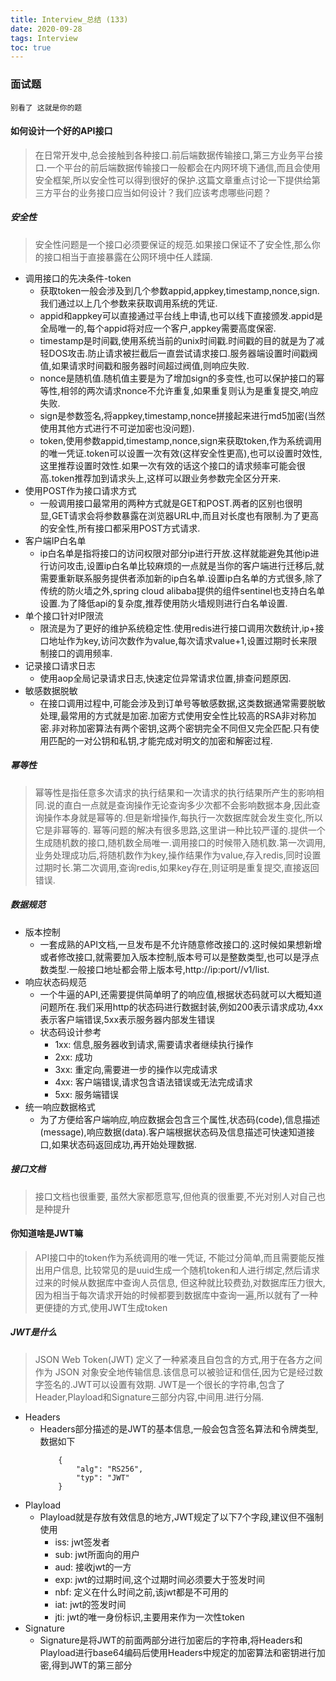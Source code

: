 ```yaml
---
title: Interview_总结 (133)
date: 2020-09-28
tags: Interview
toc: true
---
```


### 面试题
    别看了 这就是你的题

<!-- more -->

#### 如何设计一个好的API接口
> 在日常开发中,总会接触到各种接口.前后端数据传输接口,第三方业务平台接口.一个平台的前后端数据传输接口一般都会在内网环境下通信,而且会使用安全框架,所以安全性可以得到很好的保护.这篇文章重点讨论一下提供给第三方平台的业务接口应当如何设计？我们应该考虑哪些问题？

##### 安全性
> 安全性问题是一个接口必须要保证的规范.如果接口保证不了安全性,那么你的接口相当于直接暴露在公网环境中任人蹂躏.
- 调用接口的先决条件-token
    * 获取token一般会涉及到几个参数appid,appkey,timestamp,nonce,sign.我们通过以上几个参数来获取调用系统的凭证.
    * appid和appkey可以直接通过平台线上申请,也可以线下直接颁发.appid是全局唯一的,每个appid将对应一个客户,appkey需要高度保密.
    * timestamp是时间戳,使用系统当前的unix时间戳.时间戳的目的就是为了减轻DOS攻击.防止请求被拦截后一直尝试请求接口.服务器端设置时间戳阀值,如果请求时间戳和服务器时间超过阀值,则响应失败.
    * nonce是随机值.随机值主要是为了增加sign的多变性,也可以保护接口的幂等性,相邻的两次请求nonce不允许重复,如果重复则认为是重复提交,响应失败.
    * sign是参数签名,将appkey,timestamp,nonce拼接起来进行md5加密(当然使用其他方式进行不可逆加密也没问题).
    * token,使用参数appid,timestamp,nonce,sign来获取token,作为系统调用的唯一凭证.token可以设置一次有效(这样安全性更高),也可以设置时效性,这里推荐设置时效性.如果一次有效的话这个接口的请求频率可能会很高.token推荐加到请求头上,这样可以跟业务参数完全区分开来.
- 使用POST作为接口请求方式
    * 一般调用接口最常用的两种方式就是GET和POST.两者的区别也很明显,GET请求会将参数暴露在浏览器URL中,而且对长度也有限制.为了更高的安全性,所有接口都采用POST方式请求.
- 客户端IP白名单
    * ip白名单是指将接口的访问权限对部分ip进行开放.这样就能避免其他ip进行访问攻击,设置ip白名单比较麻烦的一点就是当你的客户端进行迁移后,就需要重新联系服务提供者添加新的ip白名单.设置ip白名单的方式很多,除了传统的防火墙之外,spring cloud alibaba提供的组件sentinel也支持白名单设置.为了降低api的复杂度,推荐使用防火墙规则进行白名单设置.
- 单个接口针对IP限流
    * 限流是为了更好的维护系统稳定性.使用redis进行接口调用次数统计,ip+接口地址作为key,访问次数作为value,每次请求value+1,设置过期时长来限制接口的调用频率.
- 记录接口请求日志
    * 使用aop全局记录请求日志,快速定位异常请求位置,排查问题原因.
- 敏感数据脱敏
    * 在接口调用过程中,可能会涉及到订单号等敏感数据,这类数据通常需要脱敏处理,最常用的方式就是加密.加密方式使用安全性比较高的RSA非对称加密.非对称加密算法有两个密钥,这两个密钥完全不同但又完全匹配.只有使用匹配的一对公钥和私钥,才能完成对明文的加密和解密过程.

##### 幂等性
> 幂等性是指任意多次请求的执行结果和一次请求的执行结果所产生的影响相同.说的直白一点就是查询操作无论查询多少次都不会影响数据本身,因此查询操作本身就是幂等的.但是新增操作,每执行一次数据库就会发生变化,所以它是非幂等的.
幂等问题的解决有很多思路,这里讲一种比较严谨的.提供一个生成随机数的接口,随机数全局唯一.调用接口的时候带入随机数.第一次调用,业务处理成功后,将随机数作为key,操作结果作为value,存入redis,同时设置过期时长.第二次调用,查询redis,如果key存在,则证明是重复提交,直接返回错误.


##### 数据规范
- 版本控制
    * 一套成熟的API文档,一旦发布是不允许随意修改接口的.这时候如果想新增或者修改接口,就需要加入版本控制,版本号可以是整数类型,也可以是浮点数类型.一般接口地址都会带上版本号,http://ip:port//v1/list.
- 响应状态码规范
    * 一个牛逼的API,还需要提供简单明了的响应值,根据状态码就可以大概知道问题所在.我们采用http的状态码进行数据封装,例如200表示请求成功,4xx表示客户端错误,5xx表示服务器内部发生错误
    * 状态码设计参考
        * 1xx: 信息,服务器收到请求,需要请求者继续执行操作
        * 2xx: 成功
        * 3xx: 重定向,需要进一步的操作以完成请求
        * 4xx: 客户端错误,请求包含语法错误或无法完成请求
        * 5xx: 服务端错误
- 统一响应数据格式
    * 为了方便给客户端响应,响应数据会包含三个属性,状态码(code),信息描述(message),响应数据(data).客户端根据状态码及信息描述可快速知道接口,如果状态码返回成功,再开始处理数据.

##### 接口文档
> 接口文档也很重要, 虽然大家都愿意写,但他真的很重要,不光对别人对自己也是种提升

#### 你知道啥是JWT嘛
> API接口中的token作为系统调用的唯一凭证, 不能过分简单,而且需要能反推出用户信息, 比较常见的是uuid生成一个随机token和人进行绑定,然后请求过来的时候从数据库中查询人员信息, 但这种就比较费劲,对数据库压力很大,因为相当于每次请求开始的时候都要到数据库中查询一遍,所以就有了一种更便捷的方式,使用JWT生成token

##### JWT是什么
> JSON Web Token(JWT) 定义了一种紧凑且自包含的方式,用于在各方之间作为 JSON 对象安全地传输信息.该信息可以被验证和信任,因为它是经过数字签名的.JWT可以设置有效期. JWT是一个很长的字符串,包含了Header,Playload和Signature三部分内容,中间用.进行分隔.
- Headers
    * Headers部分描述的是JWT的基本信息,一般会包含签名算法和令牌类型,数据如下
        ```
            {
                "alg": "RS256",
                "typ": "JWT"
            }
        ```
- Playload
    * Playload就是存放有效信息的地方,JWT规定了以下7个字段,建议但不强制使用
        * iss: jwt签发者
        * sub: jwt所面向的用户
        * aud: 接收jwt的一方
        * exp: jwt的过期时间,这个过期时间必须要大于签发时间
        * nbf: 定义在什么时间之前,该jwt都是不可用的
        * iat: jwt的签发时间
        * jti: jwt的唯一身份标识,主要用来作为一次性token
- Signature
    * Signature是将JWT的前面两部分进行加密后的字符串,将Headers和Playload进行base64编码后使用Headers中规定的加密算法和密钥进行加密,得到JWT的第三部分


